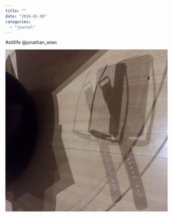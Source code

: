 ```yaml
---
title: ""
date: "2016-01-08"
categories: 
  - "journal"
---
```


#stillife @jonathan\_wien

![](images/ad47e48b0d.jpg)
